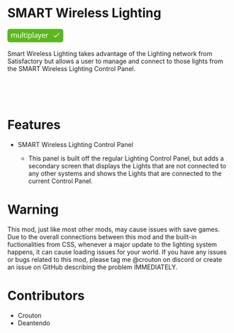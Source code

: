 
# SMART Wireless Lighting

![Multiplayer Compatible](https://github.com/deantendo/community/blob/master/com_mp_yes.png?raw=true)

Smart Wireless Lighting takes advantage of the Lighting network from Satisfactory but allows a user to manage and connect to those lights from the SMART Wireless Lighting Control Panel.

![]()

![]()

# Features

- SMART Wireless Lighting Control Panel
	
	- This panel is built off the regular Lighting Control Panel, but adds a secondary screen that displays the Lights that are not connected to any other systems and shows the Lights that are connected to the current Control Panel.

# Warning

This mod, just like most other mods, may cause issues with save games. Due to the overall connections between this mod and the built-in fuctionalities from CSS, whenever a major update to the lighting system happens, it can cause loading issues for your world. If you have any issues or bugs related to this mod, please tag me @crouton on discord or create an issue on GitHub describing the problem IMMEDIATELY.

# Contributors

- Crouton
- Deantendo